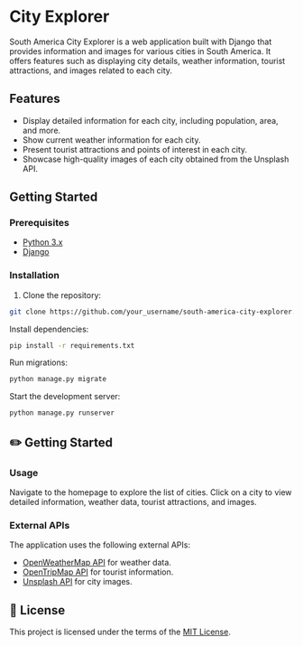 # City Explorer

South America City Explorer is a web application built with Django that provides information and images for various cities in South America. It offers features such as displaying city details, weather information, tourist attractions, and images related to each city.

## Features

* Display detailed information for each city, including population, area, and more.
* Show current weather information for each city.
* Present tourist attractions and points of interest in each city.
* Showcase high-quality images of each city obtained from the Unsplash API.

## Getting Started

### Prerequisites

- [Python 3.x](https://www.python.org/downloads/)
- [Django](https://www.djangoproject.com/)

### Installation

1. Clone the repository:

```sh
git clone https://github.com/your_username/south-america-city-explorer.git
```

Install dependencies:

```sh
pip install -r requirements.txt
```

Run migrations:

```sh
python manage.py migrate
```

Start the development server:

```sh
python manage.py runserver
```

## :pencil2: Getting Started

### Usage

Navigate to the homepage to explore the list of cities. Click on a city to view detailed information, weather data, tourist attractions, and images.

### External APIs

The application uses the following external APIs:

* [OpenWeatherMap API](https://openweathermap.org/api) for weather data.
* [OpenTripMap API](https://dev.opentripmap.org/product) for tourist information.
* [Unsplash API](https://help.unsplash.com/en/articles/2511245-unsplash-api-guidelines) for city images.

## :bookmark: License

This project is licensed under the terms of the [MIT License](LICENSE).